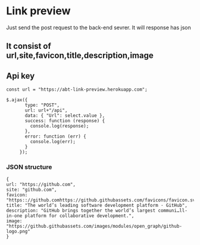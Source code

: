 # Link preview 

Just send the post request to the back-end sevrer. It will
 response has json 
 <br>
 ## It consist of url,site,favicon,title,description,image

 ## Api key
 
 `const url = "https://abt-link-preview.herokuapp.com";`


 ``` 
 $.ajax({
        type: "POST",
        url: url+"/api",
        data: { "Url": select.value },
        success: function (response) {
          console.log(response);
        },
        error: function (err) {
          console.log(err);
        }
      });
 ```

### JSON structure 
```
{
url: "https://github.com", 
site: "github.com", 
favicon: "https:://github.comhttps://github.githubassets.com/favicons/favicon.svg",
title: "The world’s leading software development platform · GitHub", 
description: "GitHub brings together the world’s largest communi…ll-in-one platform for collaborative development.",
image: "https://github.githubassets.com/images/modules/open_graph/github-logo.png"
}
```
